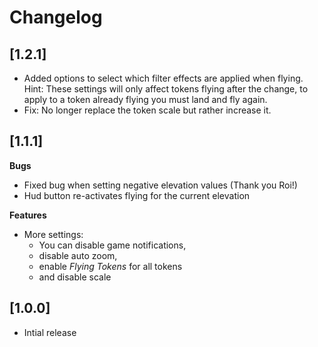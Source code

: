# Changelog

## [1.2.1]
- Added options to select which filter effects are applied when flying. 
Hint: These settings will only affect tokens flying after the change, to apply to a token already flying you must land and fly again. 
- Fix: No longer replace the token scale but rather increase it.

## [1.1.1]
**Bugs**
- Fixed bug when setting negative elevation values (Thank you Roi!)
- Hud button re-activates flying for the current elevation
  
**Features**
- More settings: 
  - You can disable game notifications,
  -  disable auto zoom, 
  -  enable *Flying Tokens* for all tokens 
  -  and disable scale

## [1.0.0]
- Intial release